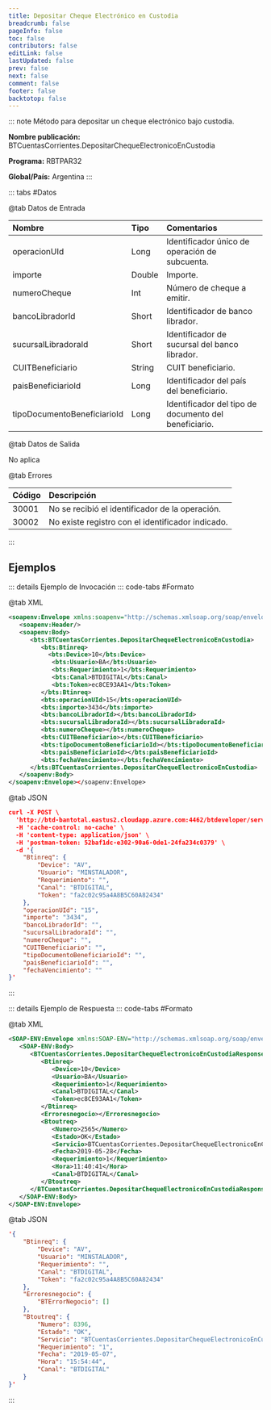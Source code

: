 ```yaml
---
title: Depositar Cheque Electrónico en Custodia
breadcrumb: false
pageInfo: false
toc: false
contributors: false
editLink: false
lastUpdated: false
prev: false
next: false
comment: false
footer: false
backtotop: false
---
```


<!-- ABRE DATOS DEL MÉTODO -->
::: note Método para depositar un cheque electrónico bajo custodia.

**Nombre publicación:** BTCuentasCorrientes.DepositarChequeElectronicoEnCustodia

**Programa:** RBTPAR32

**Global/País:** Argentina
:::
<!-- CIERRA DATOS DEL MÉTODO -->

<!-- ABRE TABLA DE DATOS -->
::: tabs #Datos 

@tab Datos de Entrada

Nombre | Tipo | Comentarios
:--------- | :--------- | :---------
operacionUId	|	Long	|	Identificador único de operación de subcuenta.
importe	|	Double	|	Importe.
numeroCheque	|	Int	|	Número de cheque a emitir.
bancoLibradorId	|	Short	|	Identificador de banco librador.
sucursalLibradoraId	|	Short	|	Identificador de sucursal del banco librador.
CUITBeneficiario	|	String	|	CUIT beneficiario.
paisBeneficiarioId	|	Long	|	Identificador del país del beneficiario.
tipoDocumentoBeneficiarioId	|	Long	|	Identificador del tipo de documento del beneficiario.

@tab Datos de Salida

No aplica

@tab Errores

Código | Descripción
:--------- | :-----------
30001 | No se recibió el identificador de la operación.
30002 | No existe registro con el identificador indicado.
::: 
<!-- CIERRA TABLA DE DATOS -->

## **Ejemplos**

<!-- ABRE EJEMPLO DE INVOCACIÓN -->
::: details Ejemplo de Invocación 
::: code-tabs #Formato

@tab XML
```xml
<soapenv:Envelope xmlns:soapenv="http://schemas.xmlsoap.org/soap/envelope/" xmlns:bts="http://uy.com.dlya.bantotal/BTSOA/">
   <soapenv:Header/>
   <soapenv:Body>
      <bts:BTCuentasCorrientes.DepositarChequeElectronicoEnCustodia>
         <bts:Btinreq>
           <bts:Device>10</bts:Device>
            <bts:Usuario>BA</bts:Usuario>
            <bts:Requerimiento>1</bts:Requerimiento>
            <bts:Canal>BTDIGITAL</bts:Canal>
            <bts:Token>ec8CE93AA1</bts:Token>
         </bts:Btinreq>
         <bts:operacionUId>15</bts:operacionUId>
         <bts:importe>3434</bts:importe>
         <bts:bancoLibradorId></bts:bancoLibradorId>
         <bts:sucursalLibradoraId></bts:sucursalLibradoraId>
         <bts:numeroCheque></bts:numeroCheque>
         <bts:CUITBeneficiario></bts:CUITBeneficiario>
         <bts:tipoDocumentoBeneficiarioId></bts:tipoDocumentoBeneficiarioId>
         <bts:paisBeneficiarioId></bts:paisBeneficiarioId>
         <bts:fechaVencimiento></bts:fechaVencimiento>
      </bts:BTCuentasCorrientes.DepositarChequeElectronicoEnCustodia>
   </soapenv:Body>
</soapenv:Envelope></soapenv:Envelope>
```

@tab JSON
```json
curl -X POST \
  'http://btd-bantotal.eastus2.cloudapp.azure.com:4462/btdeveloper/servlet/com.dlya.bantotal.odwsbt_BTCuentasCorrientes_v1?DepositarChequeElectronicoEnCustodia' \
  -H 'cache-control: no-cache' \
  -H 'content-type: application/json' \
  -H 'postman-token: 52baf1dc-e302-90a6-0de1-24fa234c0379' \
  -d '{
	"Btinreq": {
		"Device": "AV",
		"Usuario": "MINSTALADOR",
		"Requerimiento": "",
		"Canal": "BTDIGITAL",
		"Token": "fa2c02c95a4A8B5C60A82434"
	},
	"operacionUId": "15",
	"importe": "3434",
	"bancoLibradorId": "",
	"sucursalLibradoraId": "",
	"numeroCheque": "",
	"CUITBeneficiario": "",
	"tipoDocumentoBeneficiarioId": "",
	"paisBeneficiarioId": "",
	"fechaVencimiento": ""
}'
```
:::
<!-- CIERRA EJEMPLO DE INVOCACIÓN -->

<!-- ABRE EJEMPLO DE RESPUESTA -->
::: details Ejemplo de Respuesta 
::: code-tabs #Formato

@tab XML
```xml
<SOAP-ENV:Envelope xmlns:SOAP-ENV="http://schemas.xmlsoap.org/soap/envelope/" xmlns:xsd="http://www.w3.org/2001/XMLSchema" xmlns:SOAP-ENC="http://schemas.xmlsoap.org/soap/encoding/" xmlns:xsi="http://www.w3.org/2001/XMLSchema-instance">
   <SOAP-ENV:Body>
      <BTCuentasCorrientes.DepositarChequeElectronicoEnCustodiaResponse xmlns="http://uy.com.dlya.bantotal/BTSOA/">
         <Btinreq>
            <Device>10</Device>
            <Usuario>BA</Usuario>
            <Requerimiento>1</Requerimiento>
            <Canal>BTDIGITAL</Canal>
            <Token>ec8CE93AA1</Token>
         </Btinreq>
         <Erroresnegocio></Erroresnegocio>
         <Btoutreq>
            <Numero>2565</Numero>
            <Estado>OK</Estado>
            <Servicio>BTCuentasCorrientes.DepositarChequeElectronicoEnCustodia</Servicio>
            <Fecha>2019-05-28</Fecha>
            <Requerimiento>1</Requerimiento>
            <Hora>11:40:41</Hora>
            <Canal>BTDIGITAL</Canal>
         </Btoutreq>
      </BTCuentasCorrientes.DepositarChequeElectronicoEnCustodiaResponse>
   </SOAP-ENV:Body>
</SOAP-ENV:Envelope>
```

@tab JSON
```json
'{
	"Btinreq": {
		"Device": "AV",
		"Usuario": "MINSTALADOR",
		"Requerimiento": "",
		"Canal": "BTDIGITAL",
		"Token": "fa2c02c95a4A8B5C60A82434"
	},
    "Erroresnegocio": {
        "BTErrorNegocio": []
    },
    "Btoutreq": {
        "Numero": 8396,
        "Estado": "OK",
        "Servicio": "BTCuentasCorrientes.DepositarChequeElectronicoEnCustodia",
        "Requerimiento": "1",
        "Fecha": "2019-05-07",
        "Hora": "15:54:44",
        "Canal": "BTDIGITAL"
    }
}'
```
::: 
<!-- CIERRA EJEMPLO DE RESPUESTA -->